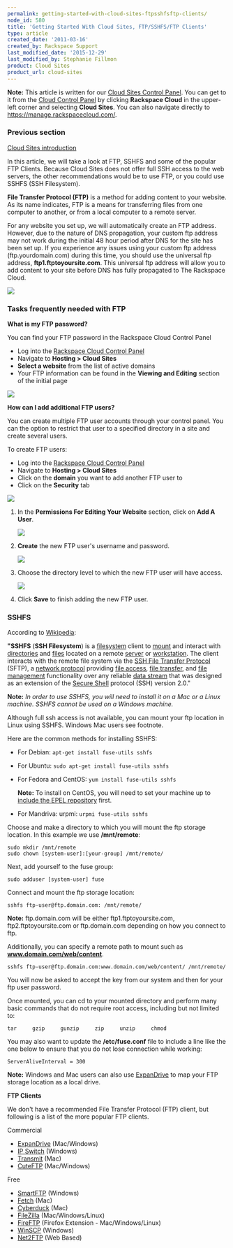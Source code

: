 ```yaml
---
permalink: getting-started-with-cloud-sites-ftpsshfsftp-clients/
node_id: 580
title: 'Getting Started With Cloud Sites, FTP/SSHFS/FTP Clients'
type: article
created_date: '2011-03-16'
created_by: Rackspace Support
last_modified_date: '2015-12-29'
last_modified_by: Stephanie Fillmon
product: Cloud Sites
product_url: cloud-sites
---
```


**Note:** This article is written for our [Cloud Sites Control Panel](https://manage.rackspacecloud.com/). You can get to it from the [Cloud Control Panel](https://mycloud.rackspace.com) by clicking **Rackspace Cloud** in the upper-left corner and selecting **Cloud Sites**. You can also navigate directly to <https://manage.rackspacecloud.com/>.

### Previous section

[Cloud Sites introduction](/how-to/cloud-sites)

In this article, we will take a look at FTP, SSHFS
and some of the popular FTP Clients. Because Cloud
Sites does not offer full SSH access to the web servers, the other
recommendations would be to use FTP, or you could use SSHFS (SSH
Filesystem).

**File Transfer Protocol (FTP)** is a method for adding content to your
website. As its name indicates, FTP is a means for transferring files
from one computer to another, or from a local computer to a remote
server.

For any website you set up, we will automatically create an FTP address. However, due to the nature of DNS
propagation, your custom ftp address may not work during the initial 48
hour period after DNS for the site has been set up. If you experience
any issues using your custom ftp address (ftp.yourdomain.com) during
this time, you should use the universal ftp address,
**ftp1.ftptoyoursite.com**. This universal ftp address will allow you to
add content to your site before DNS has fully propagated to The
Rackspace Cloud.

![](http://c806394.r94.cf2.rackcdn.com/ftpserver2.png)

### Tasks frequently needed with FTP

**What is my FTP password?**

You can find your FTP password in the Rackspace Cloud Control Panel

-   Log into the [Rackspace Cloud Control Panel](http://manage.rackspacecloud.com)
-   Navigate to **Hosting > Cloud Sites**
-   **Select a website** from the list of active domains
-   Your FTP information can be found in the **Viewing and Editing**
    section of the initial page

![](http://c806394.r94.cf2.rackcdn.com/ftpsettings.png)

**How can I add additional FTP users?**

You can create multiple FTP user accounts through your control panel.
You can the option to restrict that user to a specified directory in a
site and create several users.

To create FTP users:

-   Log into the [Rackspace Cloud Control Panel](http://manage.rackspacecloud.com)
-   Navigate to **Hosting > Cloud Sites**
-   Click on the **domain** you want to add another FTP user to
-   Click on the **Security** tab

![](http://c806394.r94.cf2.rackcdn.com/securitytab.png)

1. In the **Permissions For Editing Your Website** section, click on **Add A User**.

   ![](http://c806394.r94.cf2.rackcdn.com/addauser.png)

2. **Create** the new FTP user's username and password.

   ![](http://c806394.r94.cf2.rackcdn.com/ftpnewuserpass.png)

3. Choose the directory level to which the new FTP user will have access.

   ![](http://c806394.r94.cf2.rackcdn.com/ftppermissions.png)

4. Click **Save** to finish adding the new FTP user.


### SSHFS

According to [Wikipedia](http://en.wikipedia.org/wiki/SSHFS):

**"SSHFS** (**SSH Filesystem**) is
a [filesystem](http://en.wikipedia.org/wiki/Filesystem "Filesystem") client
to [mount](http://en.wikipedia.org/wiki/Mount_(computing) "Mount (computing)") and
interact
with [directories](http://en.wikipedia.org/wiki/Directory_(file_systems) "Directory (file systems)") and [files](http://en.wikipedia.org/wiki/Computer_file "Computer file") located
on a
remote [server](http://en.wikipedia.org/wiki/Server_(computing) "Server (computing)") or [workstation](http://en.wikipedia.org/wiki/Workstation "Workstation"). The
client interacts with the remote file system via the [SSH File Transfer
Protocol](http://en.wikipedia.org/wiki/SSH_File_Transfer_Protocol "SSH File Transfer Protocol") (SFTP), a [network
protocol](http://en.wikipedia.org/wiki/Network_protocol "Network protocol") providing [file
access](http://en.wikipedia.org/wiki/File_access "File access"), [file
transfer](http://en.wikipedia.org/wiki/File_transfer "File transfer"),
and [file
management](http://en.wikipedia.org/wiki/File_management "File management") functionality
over any reliable [data
stream](http://en.wikipedia.org/wiki/Data_stream "Data stream") that was
designed as an extension of the [Secure
Shell](http://en.wikipedia.org/wiki/Secure_Shell "Secure Shell") protocol
(SSH) version 2.0."

**Note:** *In order to use SSHFS, you will need to install it on a Mac
or a Linux machine. SSHFS cannot be used on a Windows machine.*

Although full ssh access is not available, you can mount your ftp
location in Linux using SSHFS. Windows Mac users see footnote.

Here are the common methods for installing SSHFS:

- For Debian: `apt-get install fuse-utils sshfs`

- For Ubuntu: `sudo apt-get install fuse-utils sshfs`

- For Fedora and CentOS: `yum install fuse-utils sshfs`

  **Note:**  To install on CentOS, you will need to set your machine up to
[include the EPEL repository](/how-to/install-epel-and-additional-repositories-on-centos-and-red-hat)
first.

- For Mandriva: urpmi: `urpmi fuse-utils sshfs`

Choose and make a directory to which you will mount the ftp
storage location. In this example we use **/mnt/remote**:

    sudo mkdir /mnt/remote
    sudo chown [system-user]:[your-group] /mnt/remote/

Next, add yourself to the fuse group:

    sudo adduser [system-user] fuse

Connect and mount the ftp storage location:

    sshfs ftp-user@ftp.domain.com: /mnt/remote/

**Note:** ftp.domain.com will be either ftp1.ftptoyoursite.com,
ftp2.ftptoyoursite.com or ftp.domain.com depending on how you connect to
ftp.

Additionally, you can specify a remote path to mount such as
**www.domain.com/web/content**.

    sshfs ftp-user@ftp.domain.com:www.domain.com/web/content/ /mnt/remote/

You will now be asked to accept the key from our system and then for
your ftp user password.

Once mounted, you can cd to your mounted directory and perform many basic
commands that do not require root access, including but not limited to:

    tar     gzip     gunzip     zip     unzip     chmod

You may also want to update the **/etc/fuse.conf** file to include a line
like the one below to ensure that you do not lose connection while working:

    ServerAliveInterval = 300

**Note:** Windows and Mac users can also
use [ExpanDrive](http://www.expandrive.com/ "http://www.expandrive.com") to
map your FTP storage location as a local drive.

**FTP Clients**

We don't have a recommended File Transfer Protocol (FTP) client, but
following is a list of the more popular FTP clients.

Commercial

-   [ExpanDrive](http://www.expandrive.com/ "http://www.expandrive.com") (Mac/Windows)
-   [IP Switch](http://www.ipswitch.com/ "http://www.ipswitch.com/") (Windows)
-   [Transmit](http://www.panic.com/ "http://www.panic.com/") (Mac)
-   [CuteFTP](http://www.cuteftp.com/ "http://www.cuteftp.com") (Mac/Windows)

Free

-   [SmartFTP](http://www.smartftp.com/ "http://www.smartftp.com/") (Windows)
-   [Fetch](http://www.fetchsoftworks.com/ "http://www.fetchsoftworks.com/") (Mac)
-   [Cyberduck](http://cyberduck.ch/ "http://cyberduck.ch/") (Mac)
-   [FileZilla](http://filezilla-project.org/ "http://filezilla-project.org/") (Mac/Windows/Linux)
-   [FireFTP](http://fireftp.mozdev.org/ "http://fireftp.mozdev.org/") (Firefox Extension - Mac/Windows/Linux)
-   [WinSCP](http://winscp.net/ "http://winscp.net/") (Windows)
-   [Net2FTP](http://www.net2ftp.com/ "http://www.net2ftp.com") (Web Based)
